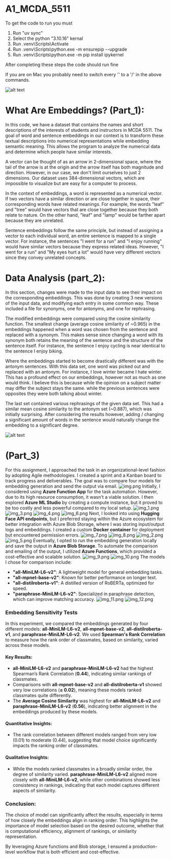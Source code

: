 # A1_MCDA_5511
To get the code to run you must

1. Run "uv sync"
2. Select the python "3.10.16" kernal
3. Run .venv\Scripts\Activate
4. Run .venv\Scripts\python.exe -m ensurepip --upgrade
5. Run .venv\Scripts\python.exe -m pip install ipykernel

After completing these steps the code should run fine

If you are on Mac you probably need to switch every '\' to a '/' in the above 
commands.

![alt text](a_visualization.png)

# What Are Embeddings? (Part_1):
In this code, we have a dataset that contains the names and short descriptions 
of the interests of students and instructors in MCDA 5511. The goal of word 
and sentence embeddings in our context is to transform these textual 
descriptions into numerical representations while embedding semantic meaning. 
This allows the program to analyze the numerical data and determine which 
people have similar interests.

A vector can be thought of as an arrow in 2-dimensional space, where the tail 
of the arrow is at the origin and the arrow itself has both magnitude and 
direction. However, in our case, we don't limit ourselves to just 2 
dimensions. Our dataset uses 384-dimensional vectors, which are impossible to 
visualize but are easy for a computer to process.

In the context of embeddings, a word is represented as a numerical vector. If 
two vectors have a similar direction or are close together in space, their
corresponding words have related meanings. For example, the words "leaf" and 
"tree" would have vectors that are close together because they both relate to 
nature. On the other hand, "leaf" and "lamp" would be farther apart because 
they are unrelated.

Sentence embeddings follow the same principle, but instead of assigning a 
vector to each individual word, an entire sentence is mapped to a single 
vector. For instance, the sentences "I went for a run" and "I enjoy running" 
would have similar vectors because they express related ideas. However, "I 
went for a run" and "My eyes hurt a lot" would have very different vectors 
since they convey unrelated concepts.

# Data Analysis (part_2):
In this section, changes were made to the input data to see their impact on the
corresponding embeddings. This was done by creating 3 new versions of the input data,
and modifying each entry in some common way. These included a file for synonyms, one
for antonyms, and one for rephrasing. 

The modified embeddings were compared using the cosine similarity function.
The smallest change (average cosine similarity of ~0.965) in the embeddings happened 
when a word was chosen from the sentence and replaced with a synonym. 
This makes sense since changing a word with its synonym both retains 
the meaning of the sentence and the structure of the sentence itself.
For instance, the sentence I enjoy cycling is near identical to the sentence I enjoy biking.

Where the embeddings started to become drastically different was with the antonym 
sentences. With this data set, one word was picked out and replaced with an 
antonym. For instance, I love winter became I hate winter. This has a profound 
effect on our embeddings, however not as much as one would think. I believe this 
is because while the opinion on a subject matter may differ the subject stays the 
same. while the previous sentences were opposites they were both talking about
winter.

The last set contained various rephrasings of the given data set. This had a 
similar mean cosine similarity to the antonym set (~0.887), which was initially 
surprising. After considering the results however, adding / changing a 
significant amount of words in the sentence would naturally change the 
embedding to a significant degree.

![alt text](results.png)

# (Part_3)

For this assignment, I approached the task in an organizational-level fashion by adopting Agile methodologies. I created a sprint and a Kanban board to track progress and deliverables. The goal was to compare four models for embedding generation and send the output via email.
![img.png](img/img.png)
Initially, I considered using **Azure Function App** for the task automation. However, due to its high resource consumption, it wasn't a viable solution. I then explored **Azure ML Studio** by creating a compute instance, but it proved to be too costly and less powerful compared to my local setup. 
![img_1.png](img/img_1.png)  ![img_3.png](img/img_3.png) ![img_4.png](img/img_4.png)  ![img_6.png](img/img_6.png)
Next, I looked into using **Hugging Face API endpoints**, but I preferred staying within the Azure ecosystem for better integration with Azure Blob Storage, where I was storing input/output logs and embeddings. I created a custom **Docker container** for deployment but encountered permission errors. 
![img_7.png](img/img_7.png) ![img_8.png](img/img_8.png) ![img_2.png](img/img_2.png) ![img_5.png](img/img_5.png)
Eventually, I opted to run the embedding generation locally and save the output in **Azure Blob Storage**. To automate the comparison and emailing of the output, I utilized **Azure Functions**, which provided a cost-effective and scalable solution.
![img_9.png](img/img_9.png) ![img_10.png](img/img_10.png)
The models I chose for comparison include:
- **"all-MiniLM-L6-v2"**: A lightweight model for general embedding tasks.
- **"all-mpnet-base-v2"**: Known for better performance on longer text.
- **"all-distilroberta-v1"**: A distilled version of RoBERTa, optimized for speed.
- **"paraphrase-MiniLM-L6-v2"**: Specialized in paraphrase detection, which can improve matching accuracy.
![img_11.png](img/img_11.png) ![img_12.png](img/img_12.png)
### Embedding Sensitivity Tests

In this experiment, we compared the embeddings generated by four different models: **all-MiniLM-L6-v2**, **all-mpnet-base-v2**, **all-distilroberta-v1**, and **paraphrase-MiniLM-L6-v2**. We used **Spearman's Rank Correlation** to measure how the rank order of classmates, based on similarity, varied across these models.

#### Key Results:
- **all-MiniLM-L6-v2** and **paraphrase-MiniLM-L6-v2** had the highest Spearman’s Rank Correlation (**0.44**), indicating similar rankings of classmates.
- Comparisons with **all-mpnet-base-v2** and **all-distilroberta-v1** showed very low correlations (**≤ 0.02**), meaning these models ranked classmates quite differently.
- The **Average Cosine Similarity** was highest for **all-MiniLM-L6-v2** and **paraphrase-MiniLM-L6-v2** (**0.56**), indicating better alignment in the embeddings produced by these models.

#### Quantitative Insights:
- The rank correlation between different models ranged from very low (0.01) to moderate (0.44), suggesting that model choice significantly impacts the ranking order of classmates.

#### Qualitative Insights:
- While the models ranked classmates in a broadly similar order, the degree of similarity varied. **paraphrase-MiniLM-L6-v2** aligned more closely with **all-MiniLM-L6-v2**, while other combinations showed less consistency in rankings, indicating that each model captures different aspects of similarity.

### Conclusion:
The choice of model can significantly affect the results, especially in terms of how closely the embeddings align in ranking order. This highlights the importance of model selection based on the desired outcome, whether that is computational efficiency, alignment of rankings, or similarity representation.

By leveraging Azure functions and Blob storage, I ensured a production-level workflow that is both efficient and cost-effective.

